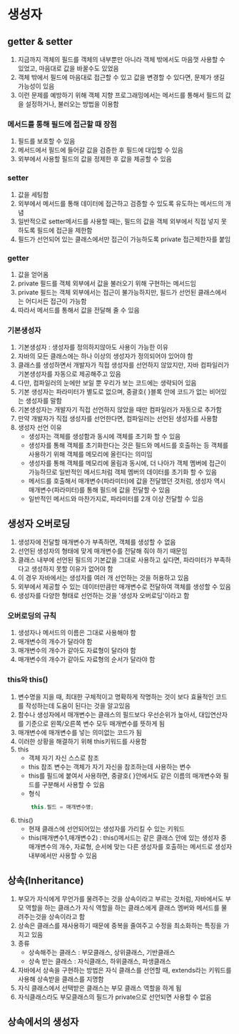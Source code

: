 # 생성자

## getter & setter

1. 지금까지 객체의 필드를 객체의 내부뿐만 아니라 객체 밖에서도 마음껏 사용할 수 있었고, 마음대로 값을 바꿀수도 있었음
2. 객체 밖에서 필드에 마음대로 접근할 수 있고 값을 변경할 수 있다면, 문제가 생길 가능성이 있음
3. 이런 문제를 예방하기 위해 객체 지향 프로그래밍에서는 메서드를 통해서 필드의 값을 설정하거나, 불러오는 방법을 이용함

### 메서드를 통해 필드에 접근할 때 장점

1. 필드를 보호할 수 있음
2. 메서드에서 필드에 들어갈 값을 검증한 후 필드에 대입할 수 있음
3. 외부에서 사용할 필드의 값을 정제한 후 값을 제공할 수 있음

### setter

1. 값을 세팅함
2. 외부에서 메서드를 통해 데이터에 접근하고 검증할 수 있도록 유도하는 메서드의 개념
3. 일반적으로 setter메서드를 사용할 때는, 필드의 값을 객체 외부에서 직접 넣지 못하도록 필드에 접근을 제한함
4. 필드가 선언되어 있는 클래스에서만 접근이 가능하도록 private 접근제한자를 붙임

### getter

1. 값을 얻어옴
2. private 필드를 객체 외부에서 값을 불러오기 위해 구현하는 메서드임
3. private 필드는 객체 외부에서는 접근이 불가능하지만, 필드가 선언된 클래스에서는 어디서든 접근이 가능함
4. 따라서 메서드를 통해서 값을 전달해 줄 수 있음

### 기본생성자

1. 기본생성자 : 생성자를 정의하지않아도 사용이 가능한 이유
2. 자바의 모든 클래스에는 하나 이상의 생성자가 정의되어야 있어야 함
3. 클래스를 생성하면서 개발자가 직접 생성자를 선언하지 않았지만, 자바 컴파일러가 기본생성자를 자동으로 제공해주고 있음
4. 다만, 컴파일러의 눈에만 보일 뿐 우리가 보는 코드에는 생략되어 있음
5. 기본 생성자는 파라미터가 별도로 없으며, 중괄호{ }블록 안에 코드가 없는 비어있는 생성자를 말함
6. 기본생성자는 개발자기 직접 선언하지 않았을 때만 컴파일러가 자동으로 추가함
7. 만약 개발자가 직접 생성자를 선언한다면, 컴파일러는 선언된 생성자를 사용함
8. 생성자 선언 이유
    - 생성자는 객체를 생성함과 동시에 객체를 초기화 할 수 있음
    - 생성자를 통해 객체를 초기화한다는 것은 필드와 메서드를 호출하는 등 객체를 사용하기 위해 객체를 메모리에 올린다는 의미임
    - 생성자를 통해 객체를 메모리에 올림과 동시에, 더 나아가 객체 멤버에 접근이 가능하므로 일반적인 메서드처럼 객체 멤버의 데이터를 초기화 할 수 있음
    - 메서드를 호출해서 매개변수(파라미터)에 값을 전달했던 것처럼, 생성자 역시 매개변수(파라미터)를 통해 필드에 값을 전달할 수 있음
    - 일반적인 메서드와 마찬가지로, 파라미터를 2개 이상 전달할 수 있음

## 생성자 오버로딩

1. 생성자에 전달할 매개변수가 부족하면, 객체를 생성할 수 없음
2. 선언된 생성자의 형태에 맞게 매개변수를 전달해 줘야 하기 때문임
3. 클래스 내부에 선언된 필드의 기본값을 그대로 사용하고 싶다면, 파라미터가 부족하다고 생성하지 못할 이유가 없어야 함
4. 이 경우 자바에서는 생성자를 여러 개 선언하는 것을 허용하고 있음
5. 외부에서 제공할 수 있는 데이터만큼만 매개변수로 전달하여 객체를 생성할 수 있음
6. 생성자를 다양한 형태로 선언하는 것을 '생성자 오버로딩'이라고 함

### 오버로딩의 규칙

1. 생성자나 메서드의 이름은 그대로 사용해야 함
2. 매개변수의 개수가 달라야 함
3. 매개변수의 개수가 같아도 자료형이 달라야 함
4. 매개변수의 개수가 같아도 자료형의 순서가 달라야 함

### this와 this()

1. 변수명을 지을 때, 최대한 구체적이고 명확하게 작명하는 것이 보다 효율적인 코드를 작성하는데 도움이 된다는 것을 알고있음
2. 함수나 생성자에서 매개변수는 클래스의 필드보다 우선순위가 높아서, 대입연산자를 기준으로 왼쪽/오른쪽 변수 모두 매개변수를 뜻하게 됨
3. 매개변수에 매개변수를 넣는 의미없는 코드가 됨
4. 이러한 상황을 해결하기 위해 this키워드를 사용함
5. this
    - 객체 자기 자신 스스로 참조
    - this 참조 변수는 객체가 자기 자신을 참조하는데 사용하는 변수
    - this를 필드에 붙여서 사용하면, 중괄호{ }안에서도 같은 이름의 매개변수와 필드를 구분해서 사용할 수 있음
    - 형식
    ```java
        this.필드 = 매개변수명;
    ```
6. this()
    - 현재 클래스에 선언되어있는 생성자를 가리킬 수 있는 키워드
    - this(매개변수1,매개변수2) : this()메서드는 같은 클래스 안에 있는 생성자 중 매개변수의 개수, 자료형, 순서에 맞는 다른 생성자를 호출하는 메서드로 생성자 내부에서만 사용할 수 있음

## 상속(Inheritance)

1. 부모가 자식에게 무언가를 물려주는 것을 상속이라고 부르는 것처럼, 자바에서도 부모 역할을 하는 클래스가 자식 역할을 하는 클래스에게 클래스 멤버와 메서드를 물려주는것을 상속이라고 함
2. 상속은 클래스를 재사용하기 때문에 중복을 줄여주고 수정을 최소화하는 특징을 가지고 있음
3. 종류
    - 상속해주는 클래스 : 부모클래스, 상위클래스, 기반클래스
    - 상속 받는 클래스 : 자식클래스, 하위클래스, 파생클래스
4. 자바에서 상속을 구현하는 방법은 자식 클래스를 선언할 때, extends라는 키워드를 사용해 상속받을 클래스를 지명함
5. 자식 클래스에서 선택받은 클래스는 부모 클래스 역할을 하게 됨
6. 자식클래스라도 부모클래스의 필드가 private으로 선언되면 사용할 수 없음

## 상속에서의 생성자